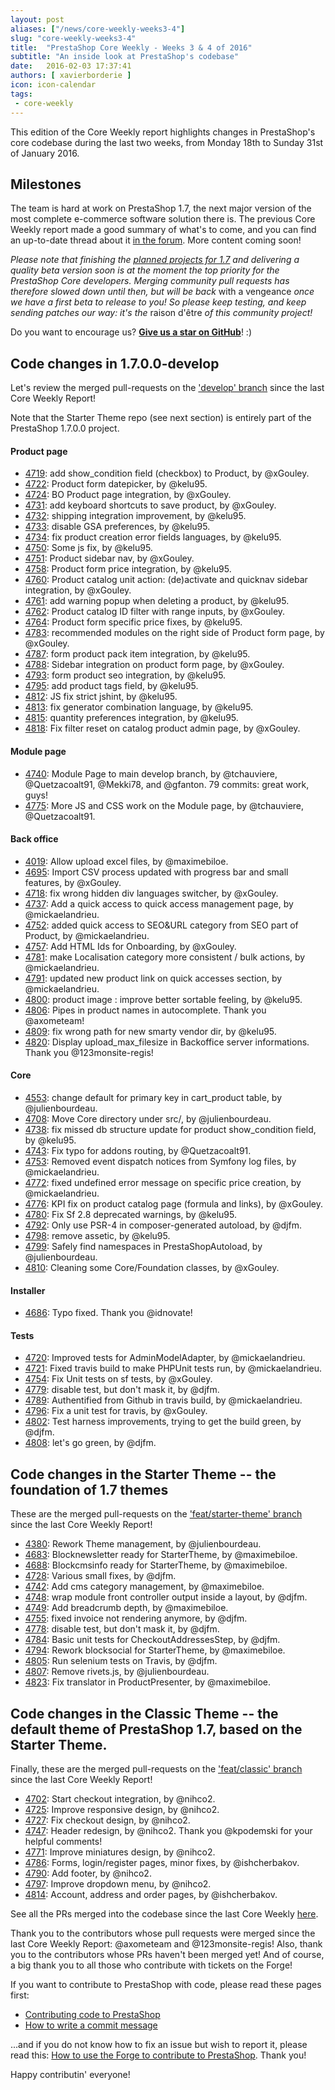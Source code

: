 ```yaml
---
layout: post
aliases: ["/news/core-weekly-weeks3-4"]
slug: "core-weekly-weeks3-4"
title:  "PrestaShop Core Weekly - Weeks 3 & 4 of 2016"
subtitle: "An inside look at PrestaShop's codebase"
date:   2016-02-03 17:37:41
authors: [ xavierborderie ]
icon: icon-calendar
tags:
 - core-weekly
---
```


This edition of the Core Weekly report highlights changes in PrestaShop's core codebase during the last two weeks, from Monday 18th to Sunday 31st of January 2016.


## Milestones

The team is hard at work on PrestaShop 1.7, the next major version of the most complete e-commerce software solution there is. The previous Core Weekly report made a good summary of what's to come, and you can find an up-to-date thread about it [in the forum](https://www.prestashop.com/forums/topic/480580-want-to-know-more-about-17/). More content coming soon!

_Please note that finishing the [planned projects for 1.7](http://build.prestashop.com/news/meet-prestashop-team-prestashop-1-7/) and delivering a quality beta version soon is at the moment the top priority for the PrestaShop Core developers. Merging community pull requests has therefore slowed down until then, but will be back_ with a vengeance _once we have a first beta to release to you! So please keep testing, and keep sending patches our way: it's the_ raison d'être _of this community project!_

Do you want to encourage us? **[Give us a star on GitHub](https://github.com/PrestaShop/PrestaShop)**! :)


## Code changes in 1.7.0.0-develop

Let's review the merged pull-requests on the ['develop' branch](https://github.com/PrestaShop/PrestaShop/tree/develop) since the last Core Weekly Report!

Note that the Starter Theme repo (see next section) is entirely part of the PrestaShop 1.7.0.0 project.

#### Product page

 * [4719](https://github.com/PrestaShop/PrestaShop/pull/4719): add show_condition field (checkbox) to Product, by @xGouley.
 * [4722](https://github.com/PrestaShop/PrestaShop/pull/4722): Product form datepicker, by @kelu95.
 * [4724](https://github.com/PrestaShop/PrestaShop/pull/4724): BO Product page integration, by @xGouley.
 * [4731](https://github.com/PrestaShop/PrestaShop/pull/4731): add keyboard shortcuts to save product, by @xGouley.
 * [4732](https://github.com/PrestaShop/PrestaShop/pull/4732): shipping integration improvement, by @kelu95.
 * [4733](https://github.com/PrestaShop/PrestaShop/pull/4733): disable GSA preferences, by @kelu95.
 * [4734](https://github.com/PrestaShop/PrestaShop/pull/4734): fix product creation error fields languages, by @kelu95.
 * [4750](https://github.com/PrestaShop/PrestaShop/pull/4750): Some js fix, by @kelu95.
 * [4751](https://github.com/PrestaShop/PrestaShop/pull/4751): Product sidebar nav, by @xGouley.
 * [4758](https://github.com/PrestaShop/PrestaShop/pull/4758): Product form price integration, by @kelu95.
 * [4760](https://github.com/PrestaShop/PrestaShop/pull/4760): Product catalog unit action: (de)activate and quicknav sidebar integration, by @xGouley.
 * [4761](https://github.com/PrestaShop/PrestaShop/pull/4761): add warning popup when deleting a product, by @kelu95.
 * [4762](https://github.com/PrestaShop/PrestaShop/pull/4762): Product catalog ID filter with range inputs, by @xGouley.
 * [4764](https://github.com/PrestaShop/PrestaShop/pull/4764): Product form specific price fixes, by @kelu95.
 * [4783](https://github.com/PrestaShop/PrestaShop/pull/4783): recommended modules on the right side of Product form page, by @xGouley.
 * [4787](https://github.com/PrestaShop/PrestaShop/pull/4787): form product pack item integration, by @kelu95.
 * [4788](https://github.com/PrestaShop/PrestaShop/pull/4788): Sidebar integration on product form page, by @xGouley.
 * [4793](https://github.com/PrestaShop/PrestaShop/pull/4793): form product seo integration, by @kelu95.
 * [4795](https://github.com/PrestaShop/PrestaShop/pull/4795): add product tags field, by @kelu95.
 * [4812](https://github.com/PrestaShop/PrestaShop/pull/4812): JS fix strict jshint, by @kelu95.
 * [4813](https://github.com/PrestaShop/PrestaShop/pull/4813): fix generator combination language, by @kelu95.
 * [4815](https://github.com/PrestaShop/PrestaShop/pull/4815): quantity preferences integration, by @kelu95.
 * [4818](https://github.com/PrestaShop/PrestaShop/pull/4818): Fix filter reset on catalog product admin page, by @xGouley.
 
 
#### Module page

 * [4740](https://github.com/PrestaShop/PrestaShop/pull/4740): Module Page to main develop branch, by @tchauviere, @Quetzacoalt91, @Mekki78, and @gfanton. 79 commits: great work, guys!
 * [4775](https://github.com/PrestaShop/PrestaShop/pull/4775): More JS and CSS work on the Module page, by @tchauviere, @Quetzacoalt91.
 
 
#### Back office

 * [4019](https://github.com/PrestaShop/PrestaShop/pull/4019): Allow upload excel files, by @maximebiloe.
 * [4695](https://github.com/PrestaShop/PrestaShop/pull/4695): Import CSV process updated with progress bar and small features, by @xGouley.
 * [4718](https://github.com/PrestaShop/PrestaShop/pull/4718): fix wrong hidden div languages switcher, by @xGouley.
 * [4737](https://github.com/PrestaShop/PrestaShop/pull/4737): Add a quick access to quick access management page, by @mickaelandrieu.
 * [4752](https://github.com/PrestaShop/PrestaShop/pull/4752): added quick access to SEO&URL category from SEO part of Product, by @mickaelandrieu.
 * [4757](https://github.com/PrestaShop/PrestaShop/pull/4757): Add HTML Ids for Onboarding, by @xGouley.
 * [4781](https://github.com/PrestaShop/PrestaShop/pull/4781): make Localisation category more consistent / bulk actions, by @mickaelandrieu.
 * [4791](https://github.com/PrestaShop/PrestaShop/pull/4791): updated new product link on quick accesses section, by @mickaelandrieu.
 * [4800](https://github.com/PrestaShop/PrestaShop/pull/4800): product image : improve better sortable feeling, by @kelu95.
 * [4806](https://github.com/PrestaShop/PrestaShop/pull/4806): Pipes in product names in autocomplete. Thank you @axometeam!
 * [4809](https://github.com/PrestaShop/PrestaShop/pull/4809): fix wrong path for new smarty vendor dir, by @kelu95.
 * [4820](https://github.com/PrestaShop/PrestaShop/pull/4820): Display upload_max_filesize in Backoffice server informations. Thank you @123monsite-regis!


#### Core

 * [4553](https://github.com/PrestaShop/PrestaShop/pull/4553): change default for primary key in cart_product table, by @julienbourdeau.
 * [4708](https://github.com/PrestaShop/PrestaShop/pull/4708): Move Core directory under src/, by @julienbourdeau.
 * [4738](https://github.com/PrestaShop/PrestaShop/pull/4738): fix missed db structure update for product show_condition field, by @kelu95.
 * [4743](https://github.com/PrestaShop/PrestaShop/pull/4743): Fix typo for addons routing, by @Quetzacoalt91.
 * [4753](https://github.com/PrestaShop/PrestaShop/pull/4753): Removed event dispatch notices from Symfony log files, by @mickaelandrieu.
 * [4772](https://github.com/PrestaShop/PrestaShop/pull/4772): fixed undefined error message on specific price creation, by @mickaelandrieu.
 * [4776](https://github.com/PrestaShop/PrestaShop/pull/4776): KPI fix on product catalog page (formula and links), by @xGouley.
 * [4780](https://github.com/PrestaShop/PrestaShop/pull/4780): Fix Sf 2.8 deprecated warnings, by @kelu95.
 * [4792](https://github.com/PrestaShop/PrestaShop/pull/4792): Only use PSR-4 in composer-generated autoload, by @djfm.
 * [4798](https://github.com/PrestaShop/PrestaShop/pull/4798): remove assetic, by @kelu95.
 * [4799](https://github.com/PrestaShop/PrestaShop/pull/4799): Safely find namespaces in PrestaShopAutoload, by @julienbourdeau.
 * [4810](https://github.com/PrestaShop/PrestaShop/pull/4810): Cleaning some Core/Foundation classes, by @xGouley.

 
#### Installer

 * [4686](https://github.com/PrestaShop/PrestaShop/pull/4686): Typo fixed. Thank you @idnovate!
 
 
#### Tests

 * [4720](https://github.com/PrestaShop/PrestaShop/pull/4720): Improved tests for AdminModelAdapter, by @mickaelandrieu.
 * [4721](https://github.com/PrestaShop/PrestaShop/pull/4721): Fixed travis build to make PHPUnit tests run, by @mickaelandrieu.
 * [4754](https://github.com/PrestaShop/PrestaShop/pull/4754): Fix Unit tests on sf tests, by @xGouley.
 * [4779](https://github.com/PrestaShop/PrestaShop/pull/4779): disable test, but don't mask it, by @djfm.
 * [4789](https://github.com/PrestaShop/PrestaShop/pull/4789): Authentified from Github in travis build, by @mickaelandrieu.
 * [4796](https://github.com/PrestaShop/PrestaShop/pull/4796): Fix a unit test for travis, by @xGouley.
 * [4802](https://github.com/PrestaShop/PrestaShop/pull/4802): Test harness improvements, trying to get the build green, by @djfm.
 * [4808](https://github.com/PrestaShop/PrestaShop/pull/4808): let's go green, by @djfm.
 
 
 
## Code changes in the Starter Theme -- the foundation of 1.7 themes

These are the merged pull-requests on the ['feat/starter-theme' branch](https://github.com/PrestaShop/PrestaShop/tree/feat/starter-theme) since the last Core Weekly Report!

 * [4380](https://github.com/PrestaShop/PrestaShop/pull/4380): Rework Theme management, by @julienbourdeau.
 * [4683](https://github.com/PrestaShop/PrestaShop/pull/4683): Blocknewsletter ready for StarterTheme, by @maximebiloe.
 * [4688](https://github.com/PrestaShop/PrestaShop/pull/4688): Blockcmsinfo ready for StarterTheme, by @maximebiloe.
 * [4728](https://github.com/PrestaShop/PrestaShop/pull/4728): Various small fixes, by @djfm.
 * [4742](https://github.com/PrestaShop/PrestaShop/pull/4742): Add cms category management, by @maximebiloe.
 * [4748](https://github.com/PrestaShop/PrestaShop/pull/4748): wrap module front controller output inside a layout, by @djfm.
 * [4749](https://github.com/PrestaShop/PrestaShop/pull/4749): Add breadcrumb depth, by @maximebiloe.
 * [4755](https://github.com/PrestaShop/PrestaShop/pull/4755): fixed invoice not rendering anymore, by @djfm.
 * [4778](https://github.com/PrestaShop/PrestaShop/pull/4778): disable test, but don't mask it, by @djfm.
 * [4784](https://github.com/PrestaShop/PrestaShop/pull/4784): Basic unit tests for CheckoutAddressesStep, by @djfm.
 * [4794](https://github.com/PrestaShop/PrestaShop/pull/4794): Rework blocksocial for StarterTheme, by @maximebiloe.
 * [4805](https://github.com/PrestaShop/PrestaShop/pull/4805): Run selenium tests on Travis, by @djfm.
 * [4807](https://github.com/PrestaShop/PrestaShop/pull/4807): Remove rivets.js, by @julienbourdeau.
 * [4823](https://github.com/PrestaShop/PrestaShop/pull/4823): Fix translator in ProductPresenter, by @maximebiloe.
 
 
 
## Code changes in the Classic Theme -- the default theme of PrestaShop 1.7, based on the Starter Theme.

Finally, these are the merged pull-requests on the ['feat/classic' branch](https://github.com/PrestaShop/PrestaShop/tree/feat/classic) since the last Core Weekly Report!

 * [4702](https://github.com/PrestaShop/PrestaShop/pull/4702): Start checkout integration, by @nihco2.
 * [4725](https://github.com/PrestaShop/PrestaShop/pull/4725): Improve responsive design, by @nihco2.
 * [4727](https://github.com/PrestaShop/PrestaShop/pull/4727): Fix checkout design, by @nihco2.
 * [4747](https://github.com/PrestaShop/PrestaShop/pull/4747): Header redesign, by @nihco2. Thank you @kpodemski for your helpful comments!
 * [4771](https://github.com/PrestaShop/PrestaShop/pull/4771): Improve miniatures design, by @nihco2.
 * [4786](https://github.com/PrestaShop/PrestaShop/pull/4786): Forms, login/register pages, minor fixes, by @ishcherbakov.
 * [4790](https://github.com/PrestaShop/PrestaShop/pull/4790): Add footer, by @nihco2.
 * [4797](https://github.com/PrestaShop/PrestaShop/pull/4797): Improve dropdown menu, by @nihco2.
 * [4814](https://github.com/PrestaShop/PrestaShop/pull/4814): Account, address and order pages, by @ishcherbakov.


See all the PRs merged into the codebase since the last Core Weekly [here](https://github.com/PrestaShop/PrestaShop/pulls?q=is%3Apr+merged%3A2016-01-18..2016-01-24+is%3Aclosed&utf8=%E2%9C%93).

Thank you to the contributors whose pull requests were merged since the last Core Weekly Report: @axometeam and @123monsite-regis! Also, thank you to the contributors whose PRs haven't been merged yet! And of course, a big thank you to all those who contribute with tickets on the Forge!

If you want to contribute to PrestaShop with code, please read these pages first:

 * [Contributing code to PrestaShop](http://doc.prestashop.com/display/PS16/Contributing+code+to+PrestaShop)
 * [How to write a commit message](http://doc.prestashop.com/display/PS16/How+to+write+a+commit+message)

...and if you do not know how to fix an issue but wish to report it, please read this: [How to use the Forge to contribute to PrestaShop](http://doc.prestashop.com/display/PS16/How+to+use+the+Forge+to+contribute+to+PrestaShop). Thank you!

Happy contributin' everyone!
